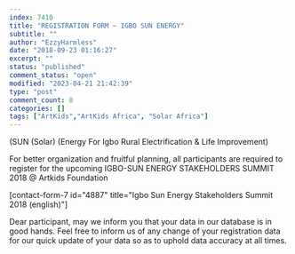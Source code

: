 ```yaml
---
index: 7410
title: "REGISTRATION FORM ~ IGBO SUN ENERGY"
subtitle: ""
author: "EzzyHarmless"
date: "2018-09-23 01:16:27"
excerpt: ""
status: "published"
comment_status: "open"
modified: "2023-04-21 21:42:39"
type: "post"
comment_count: 0
categories: []
tags: ["ArtKids","ArtKids Africa", "Solar Africa"]
---
```


(SUN (Solar) (Energy For Igbo Rural Electrification & Life Improvement)

For better organization and fruitful planning, all participants are required to register for the upcoming IGBO-SUN ENERGY STAKEHOLDERS SUMMIT 2018 @ Artkids Foundation

\[contact-form-7 id="4887" title="Igbo Sun Energy Stakeholders Summit 2018 (english)"\]

Dear participant, may we inform you that your data in our database is in good hands. Feel free to inform us of any change of your registration data for our quick update of your data so as to uphold data accuracy at all times.